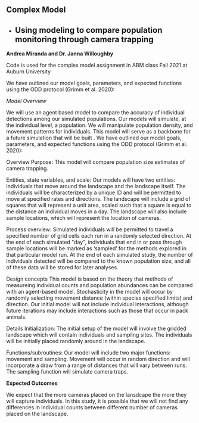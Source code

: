 ## Complex Model 

- ## Using modeling to compare population monitoring through camera trapping

**Andrea Miranda and Dr. Janna Willoughby**

Code is used for the complex model assignment in ABM class Fall 2021 at Auburn University


We have outlined our model goals, parameters, and expected functions using the ODD protocol (Grimm et al. 2020):

*Model Overview*


We will use an agent based model to compare the accuracy of individual detections among our simulated populations. Our models will simulate, at the individual level, a population. We will manipulate population density, and movement patterns for individuals. This model will serve as a backbone for a future simulation that will be built . We have outlined our model goals, parameters, and expected functions using the ODD protocol (Grimm et al. 2020):

Overview
Purpose: This model will compare population size estimates of camera trapping. 

Entities, state variables, and scale: Our models will have two entities: individuals that move around the landscape and the landscape itself. The individuals will be characterized by a unique ID and will be permitted to move at specified rates and directions. The landscape will include a grid of squares that will represent a unit area, scaled such that a square is equal to the distance an individual moves in a day. The landscape will also include sample locations, which will represent the location of cameras.

Process overview: Simulated individuals will be permitted to travel a specified number of grid cells each run in a randomly selected direction. At the end of each simulated "day", individuals that end in or pass through sample locations will be marked as ‘sampled’ for the methods explored in that particular model run. At the end of each simulated study, the number of individuals detected will be compared to the known population size, and all of these data will be stored for later analyses. 

Design concepts
This model is based on the theory that methods of measureing individual counts and population abundances can be compared with an agent-based model. Stochasticity in the model will occur by randomly selecting movement distance (within species specified limits) and direction. Our initial model will not include individual interactions, although future iterations may include interactions such as those that occur in pack animals.

Details
Initialization: The initial setup of the model will involve the gridded landscape which will contain individuals and sampling sites. The individuals will be initially placed randomly around in the landscape. 

Functions/subroutines: Our model will include two major functions: movement and sampling. Movement will occur in random direction and will incorporate a draw from a range of distances that will vary between runs. The sampling function will simulate camera traps.

**Expected Outcomes**

We expect that the more cameras placed on the lansdcape the more they will capture individuals. In this study, it is possible that we will not find any differences in individual counts between different number of cameras placed on the landscape.

